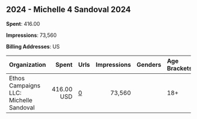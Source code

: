 ## 2024 - Michelle 4 Sandoval 2024 
**Spent**: 416.00

**Impressions**: 73,560

**Billing Addresses**: US

|Organization|Spent|Urls|Impressions|Genders|Age Brackets|Country Codes|
|:---|---:|:---|---:|:---|:---|:---|
|Ethos Campaigns LLC: Michelle Sandoval|416.00 USD|[0](https://www.snap.com/political-ads/asset/78e7796d950cfd269a85981ef537aa7dbf17b8071c7f280a9ab46e8d52c8e221?mediaType=mp4)|73,560||18+|united states|
